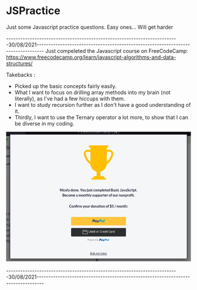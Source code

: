 # JSPractice
Just some Javascript practice questions. Easy ones... Will get harder


-------------------------------------------------------------------------30/08/2021---------------------------------------------------------------------------------
Just compeleted the Javascript course on FreeCodeCamp: https://www.freecodecamp.org/learn/javascript-algorithms-and-data-structures/

Takebacks :

  - Picked up the basic concepts fairly easily. 
  - What I want to focus on drilling array methods into my brain (not literally), as I've had a few hiccups with them. 
  - I want to study recursion further as I don't have a good understanding of it.
  - Thirdly, I want to use the Ternary operator a lot more, to show that I can be diverse in my coding. 


![Basic Javascript Award from FreeCodeCamp](/Completion.png)

-------------------------------------------------------------------------30/08/2021---------------------------------------------------------------------------------
